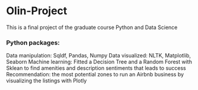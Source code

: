 # Olin-Project

This is a final project of the graduate course Python and Data Science 

### Python packages:

Data manipulation: Sqldf, Pandas, Numpy 
Data visualized: NLTK, Matplotlib, Seaborn
Machine learning: Fitted a Decision Tree and a Random Forest with Sklean to find amenities and description sentiments that leads to success
Recommendation: the most potential zones to run an Airbnb business by visualizing the listings with Plotly

